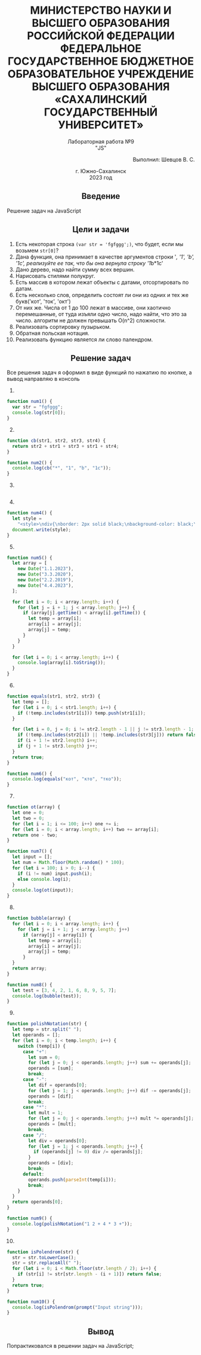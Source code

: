<h1 align="center"> МИНИСТЕРСТВО НАУКИ И ВЫСШЕГО ОБРАЗОВАНИЯ РОССИЙСКОЙ ФЕДЕРАЦИИ ФЕДЕРАЛЬНОЕ ГОСУДАРСТВЕННОЕ БЮДЖЕТНОЕ ОБРАЗОВАТЕЛЬНОЕ УЧРЕЖДЕНИЕ ВЫСШЕГО ОБРАЗОВАНИЯ «САХАЛИНСКИЙ ГОСУДАРСТВЕННЫЙ УНИВЕРСИТЕТ»</h1>

<p align="center">Лабораторная работа №9 <br> "JS" </p>

<p align="right">Выполнил: Шевцов В. С.</p>


<p align="center">г. Южно-Сахалинск <br> 2023 год</p>

<h2 align="center">Введение</h2>
<p align="justify">Решение задач на JavaScript</p>

<h2 align="center">Цели и задачи</h2>

1. Есть некоторая строка `(var str = 'fgfggg';)`, что будет, если мы возьмем `str[0]`?
2. Дана функция, она принимает в качестве аргументов строки '*, '1', 'b', '1c', реализуйте ее так, что бы она вернула строку '1*b\*1c'
3. Дано дерево, надо найти сумму всех вершин.
4. Нарисовать стилями полукруг.
5. Есть массив в котором лежат объекты с датами, отсортировать по датам.
6. Есть несколько слов, определить состоят ли они из одних и тех же букв('кот', 'ток', 'окт')
7. От них же. Числа от 1 до 100 лежат в массиве, они хаотично перемешанные, от туда изъяли одно число, надо найти, что это за число. алгоритм не должен превышать O(n^2) сложности.
8. Реализовать сортировку пузырьком.
9. Обратная польская нотация.
10. Реализовать функцию является ли слово палендром.

<h2 align="center">Решение задач</h2>

Все решения задач я оформил в виде функций по нажатию по кнопке, а вывод направляю в консоль

1.

```javascript
function num1() {
  var str = "fgfggg";
  console.log(str[0]);
}
```

2.

```javascript
function cb(str1, str2, str3, str4) {
  return str2 + str1 + str3 + str1 + str4;
}

function num2() {
  console.log(cb("*", "1", "b", "1c"));
}
```

3.

```javascript

```

4.

```javascript
function num4() {
  let style =
    "<style>\ndiv{\nborder: 2px solid black;\nbackground-color: black;\nborder-radius: 100% 0 0 100% / 50% 0 0 50%;\nwidth: 100px;\nheight: 200px;\n}\n</style>\n<div></div>";
  document.write(style);
}
```

5.

```javascript
function num5() {
  let array = [
    new Date("1.1.2023"),
    new Date("3.3.2020"),
    new Date("2.2.2019"),
    new Date("4.4.2023"),
  ];

  for (let i = 0; i < array.length; i++) {
    for (let j = i + 1; j < array.length; j++) {
      if (array[j].getTime() < array[i].getTime()) {
        let temp = array[i];
        array[i] = array[j];
        array[j] = temp;
      }
    }
  }

  for (let i = 0; i < array.length; i++) {
    console.log(array[i].toString());
  }
}
```

6.

```javascript
function equals(str1, str2, str3) {
  let temp = [];
  for (let i = 0; i < str1.length; i++) {
    if (!temp.includes(str1[i])) temp.push(str1[i]);
  }

  for (let i = 0, j = 0; i != str2.length - 1 || j != str3.length - 1; ) {
    if (!temp.includes(str2[i]) || !temp.includes(str3[j])) return false;
    if (i + 1 != str2.length) i++;
    if (j + 1 != str3.length) j++;
  }
  return true;
}

function num6() {
  console.log(equals("кот", "кто", "тко"));
}
```

7.

```javascript
function ot(array) {
  let one = 0;
  let two = 0;
  for (let i = 1; i <= 100; i++) one += i;
  for (let i = 0; i < array.length; i++) two += array[i];
  return one - two;
}

function num7() {
  let input = [];
  let num = Math.floor(Math.random() * 100);
  for (let i = 100; i > 0; i--) {
    if (i != num) input.push(i);
    else console.log(i);
  }
  console.log(ot(input));
}
```

8.

```javascript
function bubble(array) {
  for (let i = 0; i < array.length; i++) {
    for (let j = i + 1; j < array.length; j++)
      if (array[j] < array[i]) {
        let temp = array[i];
        array[i] = array[j];
        array[j] = temp;
      }
  }
  return array;
}

function num8() {
  let test = [3, 4, 2, 1, 6, 8, 9, 5, 7];
  console.log(bubble(test));
}
```

9.

```javascript
function polishNotation(str) {
  let temp = str.split(" ");
  let operands = [];
  for (let i = 0; i < temp.length; i++) {
    switch (temp[i]) {
      case "+":
        let sum = 0;
        for (let j = 0; j < operands.length; j++) sum += operands[j];
        operands = [sum];
        break;
      case "-":
        let dif = operands[0];
        for (let j = 1; j < operands.length; j++) dif -= operands[j];
        operands = [dif];
        break;
      case "*":
        let mult = 1;
        for (let j = 0; j < operands.length; j++) mult *= operands[j];
        operands = [mult];
        break;
      case "/":
        let div = operands[0];
        for (let j = 1; j < operands.length; j++) {
          if (operands[j] != 0) div /= operands[j];
        }
        operands = [div];
        break;
      default:
        operands.push(parseInt(temp[i]));
        break;
    }
  }
  return operands[0];
}

function num9() {
  console.log(polishNotation("1 2 + 4 * 3 +"));
}
```

10.

```javascript
function isPolendrom(str) {
  str = str.toLowerCase();
  str = str.replaceAll(" ");
  for (let i = 0; i < Math.floor(str.length / 2); i++) {
    if (str[i] != str[str.length - (i + 1)]) return false;
  }
  return true;
}

function num10() {
  console.log(isPolendrom(prompt("Input string")));
}
```

<h2 align="center">Вывод</h2>
Попрактиковался в решении задач на JavaScript;
